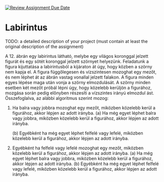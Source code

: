 [![Review Assignment Due Date](https://classroom.github.com/assets/deadline-readme-button-24ddc0f5d75046c5622901739e7c5dd533143b0c8e959d652212380cedb1ea36.svg)](https://classroom.github.com/a/XbZw8B6J)
# Labirintus

TODO: a detailed description of your project (must contain at least the original description of the assignment)

A 12. ábrán egy labirintus látható, melybe egy világos koronggal jelzett
figurát és egy sötét koronggal jelzett szörnyet helyezünk.
Feladatunk a figura kijuttatása a labirintusból a kijáraton át úgy, hogy
közben a szörny nem kapja el. A figura függőlegesen és vízszintesen mozoghat
egy mezőt, és nem léphet át az ábrán vastag vonallal jelzett falakon.
    A figura minden egyes lépése maga után vonja a szörny elmozdulását. A
    szörny minden esetben két mezőt próbál lépni úgy, hogy közelebb kerüljön a
    figurához, mozgása során pedig előnyben részesíti a vízszintes irányú elmozdul
    ást. Összefoglalva, az alábbi algoritmus szerint mozog:
1. Ha balra vagy jobbra mozoghat egy mezőt, miközben közelebb kerül a
   figurához, akkor lépjen az adott irányba.
   (a) Ha még egyet léphet balra vagy jobbra, miközben közelebb kerül
   a figurához, akkor lépjen az adott irányba.
   
   (b) Egyébként ha még egyet léphet felfelé vagy lefelé, miközben közelebb
   kerül a figurához, akkor lépjen az adott irányba.
2. Egyébként ha felfelé vagy lefelé mozoghat egy mezőt, miközben közelebb
   kerül a figurához, akkor lépjen az adott irányba.
   (a) Ha még egyet léphet balra vagy jobbra, miközben közelebb kerül
   a figurához, akkor lépjen az adott irányba.
   (b) Egyébként ha még egyet léphet felfelé vagy lefelé, miközben közelebb
   kerül a figurához, akkor lépjen az adott irányba.
